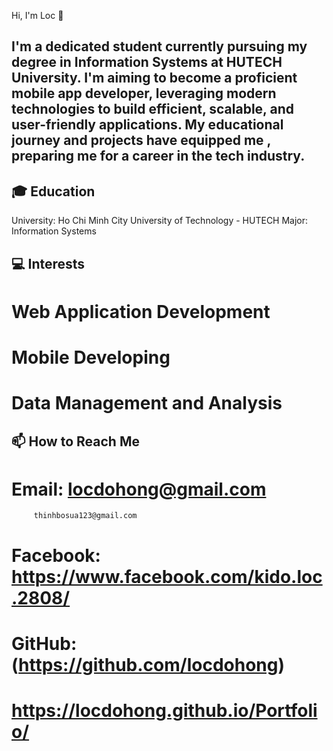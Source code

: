 Hi, I'm Loc 👋
## I'm a dedicated student currently pursuing my degree in Information Systems at HUTECH University. I'm aiming to become a proficient mobile app developer, leveraging modern technologies to build efficient, scalable, and user-friendly applications. My educational journey and projects have equipped me , preparing me for a career in the tech industry.
## 🎓 Education
University: Ho Chi Minh City University of Technology - HUTECH 
Major: Information Systems
## 💻 Interests
# Web Application Development
# Mobile Developing
# Data Management and Analysis
## 📫 How to Reach Me
# Email: locdohong@gmail.com
         thinhbosua123@gmail.com
# Facebook: https://www.facebook.com/kido.loc.2808/
# GitHub: (https://github.com/locdohong)
# https://locdohong.github.io/Portfolio/
